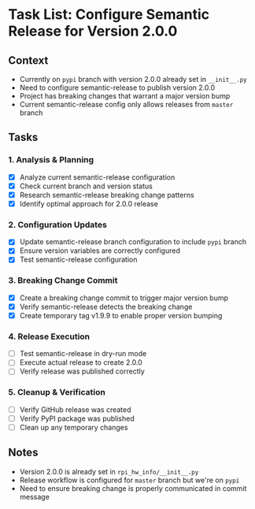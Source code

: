 # Task List: Configure Semantic Release for Version 2.0.0

## Context
- Currently on `pypi` branch with version 2.0.0 already set in `__init__.py`
- Need to configure semantic-release to publish version 2.0.0 
- Project has breaking changes that warrant a major version bump
- Current semantic-release config only allows releases from `master` branch

## Tasks

### 1. Analysis & Planning
- [x] Analyze current semantic-release configuration
- [x] Check current branch and version status
- [x] Research semantic-release breaking change patterns
- [x] Identify optimal approach for 2.0.0 release

### 2. Configuration Updates
- [x] Update semantic-release branch configuration to include `pypi` branch
- [x] Ensure version variables are correctly configured
- [x] Test semantic-release configuration

### 3. Breaking Change Commit
- [x] Create a breaking change commit to trigger major version bump
- [x] Verify semantic-release detects the breaking change
- [x] Create temporary tag v1.9.9 to enable proper version bumping

### 4. Release Execution
- [ ] Test semantic-release in dry-run mode
- [ ] Execute actual release to create 2.0.0
- [ ] Verify release was published correctly

### 5. Cleanup & Verification
- [ ] Verify GitHub release was created
- [ ] Verify PyPI package was published
- [ ] Clean up any temporary changes

## Notes
- Version 2.0.0 is already set in `rpi_hw_info/__init__.py`
- Release workflow is configured for `master` branch but we're on `pypi`
- Need to ensure breaking change is properly communicated in commit message 